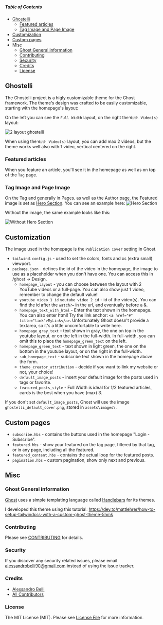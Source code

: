 ##### Table of Contents  

- [Ghostelli](#ghostelli)
  - [Featured articles](#featured-articles)
  - [Tag Image and Page Image](#tag-image-and-page-image)
- [Customization](#customization)
- [Custom pages](#custom-pages)
- [Misc](#misc)
  - [Ghost General information](#ghost-general-information)
  - [Contributing](#contributing)
  - [Security](#security)
  - [Credits](#credits)
  - [License](#license)

## Ghostelli

The Ghostelli project is a higly customizable theme for the Ghost framework. The theme's design was crafted to be easily customizable, starting with the homepage's layout:

On the left you can see the `Full Width` layout, on the right the `With Video(s)` layout:

![2 layout ghostelli](https://user-images.githubusercontent.com/3796324/177175374-7e86832c-f2db-4626-a06e-049cfe359a8b.png)

When using the `With Video(s)`  layout, you can add max 2 videos, but the theme works well also with 1 video, vertical centered on the right.

### Featured articles

When you feature an article, you'll see it in the homepage as well as on top of the `Tag` page.

### Tag Image and Page Image

On the Tag and generally in Pages. as well as the Author page, the Featured image is set as [Hero Section](https://www.awebco.com/blog/hero-section/#:~:text=your%20own%20webpages.-,What%20is%20a%20Hero%20Section%3F,What%20you%20have%20to%20offer). You can see an example here:
![Hero Section](https://user-images.githubusercontent.com/3796324/177176739-22b94829-89a5-4ddf-ade7-e1222cf04090.png)

Without the image, the same example looks like this:

![Without Hero Section](https://user-images.githubusercontent.com/3796324/177176852-6272011c-0fdd-4c1e-a0bc-15bf9ecb49cd.png)

## Customization

The image used in the homepage is the `Publication Cover` setting in Ghost.

- `tailwind.config.js` - used to set the colors, fonts and xs (extra small) viewport.
- `package.json` - defines the id of the video in the homepage, the image to use as a placeholder when you don't have one. You can access this in /ghost -> Design.
    - `homepage_layout` - you can choose between the layout with 2 YouTube videos or a full-page. You can also show just 1 video, remember to change the default value!
    - `youtube_video_1_id` `youtube_video_2_id` - id of the video(s). You can find the id after the `watch?=` in the url, and eventually before a &.
    - `homepage_text_with_html` - Enter the text shown in the homepage. You can also enter html! Try the link anchor: `<a href="#" title="link">MyLink</a>`. Unfortunately Ghost doesn't provide a textarea, so it's a little uncomfortable to write here.
    - `homepage_gray_text` - text shown in gray, the one on top in the youtube layout, or on the left in the full-width. In full-width, you can omit this to place the `homepage_green_text` on the left.
    - `homepage_green_text` - text shown in light green, the one on the bottom in the youtube layout, or on the right in the full-width.
    - `sub_homepage_text` - subscribe text shown in the homepage above the form.
    - `theme_creator_attribution` - decide if you want to link my website or not, your choice!
    - `default_image_posts` - insert your default image for the posts used in tags or favorite.
    - `featured_posts_style` - Full Width is ideal for 1/2 featured articles, cards is the best when you have (max) 3.

If you don't set `default_image_posts`, Ghost will use the image `ghostelli_default_cover.png`, stored in `assets\images\`.

## Custom pages
- `subscribe.hbs` - contains the buttons used in the homepage "Login - Subscribe".
- `featured.hbs` - show your featured on the tag page, filtered by that tag, or in any page, including all the featured.
- `featured_content.hbs` - contains the actual loop for the featured posts.
- `pagination.hbs` - custom pagination, show only next and previous.


## Misc

### Ghost General information
[Ghost](https://ghost.org/) uses a simple templating language called [Handlebars](http://handlebarsjs.com/) for its themes.

I developed this theme using this tutorial: https://dev.to/mattlehrer/how-to-setup-tailwindcss-with-a-custom-ghost-theme-5hmk

### Contributing

Please see [CONTRIBUTING](CONTRIBUTING.md) for details.

### Security

If you discover any security related issues, please email alessandrobelli90@gmail.com instead of using the issue tracker.


### Credits

- [Alessandro Belli](https://github.com/AlessandroBelli)
- [All Contributors](../../contributors)

### License

The MIT License (MIT). Please see [License File](LICENSE.md) for more information.
